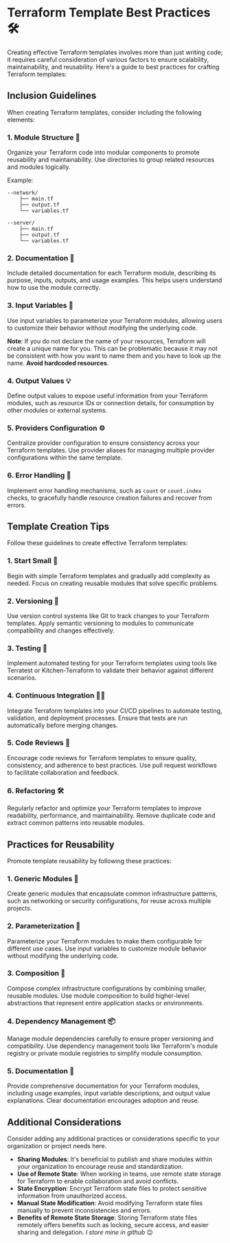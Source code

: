 # Terraform Template Best Practices 🛠️

Creating effective Terraform templates involves more than just writing code; it requires careful consideration of various factors to ensure scalability, maintainability, and reusability. Here's a guide to best practices for crafting Terraform templates:

## Inclusion Guidelines

When creating Terraform templates, consider including the following elements:

### 1. Module Structure 📁

Organize your Terraform code into modular components to promote reusability and maintainability. Use directories to group related resources and modules logically.

Example:

```
--network/
    ├── main.tf
    ├── output.tf
    └── variables.tf 

--server/
    ├── main.tf
    ├── output.tf
    └── variables.tf 
```

### 2. Documentation 📝

Include detailed documentation for each Terraform module, describing its purpose, inputs, outputs, and usage examples. This helps users understand how to use the module correctly.

### 3. Input Variables 📌

Use input variables to parameterize your Terraform modules, allowing users to customize their behavior without modifying the underlying code. 

**Note**: If you do not declare the name of your resources, Terraform will create a unique name for you. This can be problematic because it may not be consistent with how you want to name them and you have to look up the name. **Avoid hardcoded resources**.

### 4. Output Values 💡

Define output values to expose useful information from your Terraform modules, such as resource IDs or connection details, for consumption by other modules or external systems.

### 5. Providers Configuration ⚙️

Centralize provider configuration to ensure consistency across your Terraform templates. Use provider aliases for managing multiple provider configurations within the same template.

### 6. Error Handling 🚨

Implement error handling mechanisms, such as `count` or `count.index` checks, to gracefully handle resource creation failures and recover from errors.


## Template Creation Tips

Follow these guidelines to create effective Terraform templates:

### 1. Start Small 🌱

Begin with simple Terraform templates and gradually add complexity as needed. Focus on creating reusable modules that solve specific problems.

### 2. Versioning 🔄

Use version control systems like Git to track changes to your Terraform templates. Apply semantic versioning to modules to communicate compatibility and changes effectively.

### 3. Testing 🧪

Implement automated testing for your Terraform templates using tools like Terratest or Kitchen-Terraform to validate their behavior against different scenarios.

### 4. Continuous Integration 🔄🚀

Integrate Terraform templates into your CI/CD pipelines to automate testing, validation, and deployment processes. Ensure that tests are run automatically before merging changes.

### 5. Code Reviews 👀

Encourage code reviews for Terraform templates to ensure quality, consistency, and adherence to best practices. Use pull request workflows to facilitate collaboration and feedback.

### 6. Refactoring 🛠️

Regularly refactor and optimize your Terraform templates to improve readability, performance, and maintainability. Remove duplicate code and extract common patterns into reusable modules.


## Practices for Reusability

Promote template reusability by following these practices:

### 1. Generic Modules 🔄

Create generic modules that encapsulate common infrastructure patterns, such as networking or security configurations, for reuse across multiple projects.

### 2. Parameterization 📌

Parameterize your Terraform modules to make them configurable for different use cases. Use input variables to customize module behavior without modifying the underlying code.

### 3. Composition 🧩

Compose complex infrastructure configurations by combining smaller, reusable modules. Use module composition to build higher-level abstractions that represent entire application stacks or environments.

### 4. Dependency Management 📦

Manage module dependencies carefully to ensure proper versioning and compatibility. Use dependency management tools like Terraform's module registry or private module registries to simplify module consumption.

### 5. Documentation 📝

Provide comprehensive documentation for your Terraform modules, including usage examples, input variable descriptions, and output value explanations. Clear documentation encourages adoption and reuse.

## Additional Considerations

Consider adding any additional practices or considerations specific to your organization or project needs here.

- **Sharing Modules**: It's beneficial to publish and share modules within your organization to encourage reuse and standardization.
- **Use of Remote State**: When working in teams, use remote state storage for Terraform to enable collaboration and avoid conflicts.
- **State Encryption**: Encrypt Terraform state files to protect sensitive information from unauthorized access.
- **Manual State Modification**: Avoid modifying Terraform state files manually to prevent inconsistencies and errors.
- **Benefits of Remote State Storage**: Storing Terraform state files remotely offers benefits such as locking, secure access, and easier sharing and delegation. *I store mine in github* 😉
